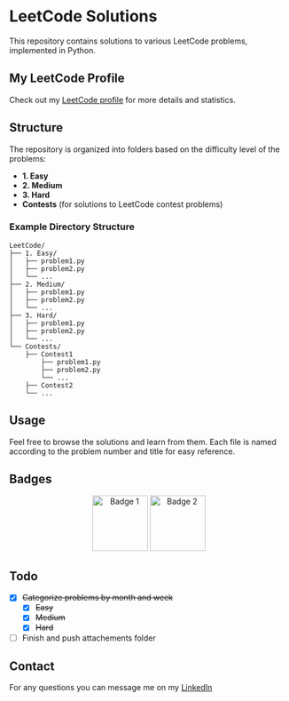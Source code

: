 # LeetCode Solutions

This repository contains solutions to various LeetCode problems, implemented in Python.

## My LeetCode Profile
Check out my [LeetCode profile](https://leetcode.com/u/elkhaligy/) for more details and statistics.

## Structure
The repository is organized into folders based on the difficulty level of the problems:
- **1. Easy**
- **2. Medium**
- **3. Hard**
- **Contests** (for solutions to LeetCode contest problems)

### Example Directory Structure
```
LeetCode/
├── 1. Easy/
│   ├── problem1.py
│   ├── problem2.py
│   └── ...
├── 2. Medium/
│   ├── problem1.py
│   ├── problem2.py
│   └── ...
├── 3. Hard/
│   ├── problem1.py
│   ├── problem2.py
│   └── ...
└── Contests/
    ├── Contest1
        ├── problem1.py
        ├── problem2.py
        └── ...
    ├── Contest2
    └── ...
```

## Usage
Feel free to browse the solutions and learn from them. Each file is named according to the problem number and title for easy reference.

## Badges
<p align="center">
  <img src="https://i.imgur.com/rd8F0yV.gif" alt="Badge 1" width="100"/>
  <img src="https://i.imgur.com/HRiF5xa.gif" alt="Badge 2" width="100"/>
</p>

## Todo
- [x] ~~Categorize problems by month and week~~
  - [x] ~~Easy~~
  - [x] ~~Medium~~
  - [x] ~~Hard~~ 
- [ ] Finish and push attachements folder

## Contact
For any questions you can message me on my [LinkedIn](https://www.linkedin.com/in/shehabelkhaligy/)

